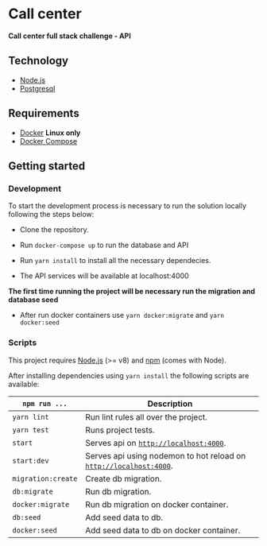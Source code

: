 # Call center

**Call center full stack challenge - API**

## Technology
* [Node.js](https://nodejs.org/en/)
* [Postgresql](https://www.postgresql.org/)

## Requirements
* [Docker](https://docs.docker.com/install/#server) **Linux only**
* [Docker Compose](https://docs.docker.com/compose/install/)

## Getting started

### Development
To start the development process is necessary to run the solution locally following the steps below:
* Clone the repository.

* Run `docker-compose up` to run the database and API
* Run `yarn install` to install all the necessary dependecies.
* The API services will be available at localhost:4000

**The first time running the project will be necessary run the migration and database seed**
* After run docker containers use `yarn docker:migrate` and `yarn docker:seed`

### Scripts

This project requires [Node.js](http://nodejs.org/) (>= v8) and [npm](https://npmjs.org/) (comes with Node).

After installing dependencies using `yarn install` the following scripts are available:

`npm run ...` | Description
---|---
`yarn lint` | Run lint rules all over the project.
`yarn test` | Runs project tests.
`start` | Serves api on [`http://localhost:4000`](http://localhost:4000).
`start:dev` | Serves api using nodemon to hot reload on [`http://localhost:4000`](http://localhost:4000).
`migration:create` | Create db migration.
`db:migrate` | Run db migration.
`docker:migrate` | Run db migration on docker container.
`db:seed` | Add seed data to db.
`docker:seed` | Add seed data to db on docker container.
